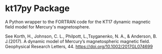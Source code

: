 # kt17py Package

A Python wrapper to the FORTRAN code for the KT17 dynamic magnetic field model for Mercury's magnetosphere.

See Korth, H., Johnson, C. L., Philpott, L.,Tsyganenko, N. A., & Anderson, B. J.(2017). A dynamic model of Mercury’s
magnetospheric magnetic field. Geophysical Research Letters, 44. https://doi.org/10.1002/2017GL074699